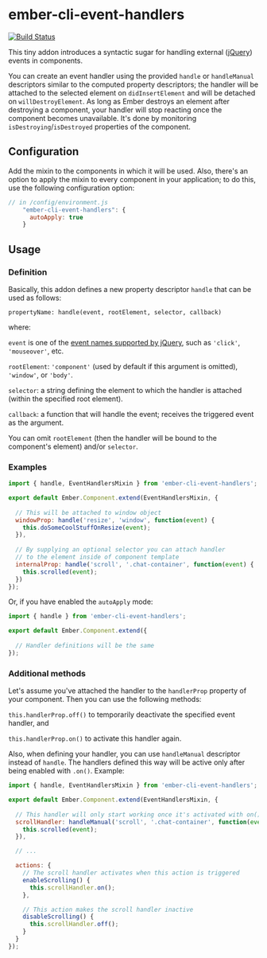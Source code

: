 # ember-cli-event-handlers

[![Build Status](https://travis-ci.org/AutoCloud/ember-cli-event-handlers.svg?branch=master)](https://travis-ci.org/AutoCloud/ember-cli-event-handlers)

This tiny addon introduces a syntactic sugar for handling external ([jQuery](http://jquery.com/)) events in components.

You can create an event handler using the provided `handle` or `handleManual` descriptors similar to the computed property descriptors; the handler will be attached to the selected element on `didInsertElement` and will be detached on `willDestroyElement`. As long as Ember destroys an element after destroying a component, your handler will stop reacting once the component becomes unavailable. It's done by monitoring `isDestroying`/`isDestroyed` properties of the component.

## Configuration

Add the mixin to the components in which it will be used. Also, there's an option to apply the mixin to every component in your application; to do this, use the following configuration option:

```js
// in /config/environment.js
    "ember-cli-event-handlers": {
      autoApply: true
    }
```

## Usage

### Definition

Basically, this addon defines a new property descriptor `handle` that can be used as follows:

`propertyName: handle(event, rootElement, selector, callback)`

where:

`event` is one of the [event names supported by jQuery](https://api.jquery.com/category/events/), such as `'click'`, `'mouseover'`, etc.

`rootElement`: `'component'` (used by default if this argument is omitted), `'window'`, or `'body'`.

`selector`: a string defining the element to which the handler is attached (within the specified root element).

`callback`: a function that will handle the event; receives the triggered event as the argument.

You can omit `rootElement` (then the handler will be bound to the component's element) and/or `selector`.

### Examples

```js
import { handle, EventHandlersMixin } from 'ember-cli-event-handlers';

export default Ember.Component.extend(EventHandlersMixin, {
  
  // This will be attached to window object
  windowProp: handle('resize', 'window', function(event) {
    this.doSomeCoolStuffOnResize(event);
  }),
  
  // By supplying an optional selector you can attach handler
  // to the element inside of component template
  internalProp: handle('scroll', '.chat-container', function(event) {
    this.scrolled(event);
  })
});
```

Or, if you have enabled the `autoApply` mode:

```js
import { handle } from 'ember-cli-event-handlers';

export default Ember.Component.extend({
  
  // Handler definitions will be the same
});
```

### Additional methods

Let's assume you've attached the handler to the `handlerProp` property of your component. Then you can use the following methods:

`this.handlerProp.off()` to temporarily deactivate the specified event handler, and

`this.handlerProp.on()` to activate this handler again.

Also, when defining your handler, you can use `handleManual` descriptor instead of `handle`. The handlers defined this way will be active only after being enabled with `.on()`. Example:

```js
import { handle, EventHandlersMixin } from 'ember-cli-event-handlers';

export default Ember.Component.extend(EventHandlersMixin, {
  
  // This handler will only start working once it's activated with on()
  scrollHandler: handleManual('scroll', '.chat-container', function(event) {
    this.scrolled(event);
  }),

  // ...

  actions: {
    // The scroll handler activates when this action is triggered
    enableScrolling() {
      this.scrollHandler.on();
    },

    // This action makes the scroll handler inactive
    disableScrolling() {
      this.scrollHandler.off();
    }
  }
});
```
